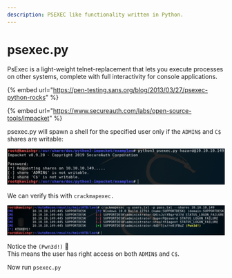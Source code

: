 ```yaml
---
description: PSEXEC like functionality written in Python.
---
```


# psexec.py

PsExec is a light-weight telnet-replacement that lets you execute processes on other systems, complete with full interactivity for console applications.

{% embed url="https://pen-testing.sans.org/blog/2013/03/27/psexec-python-rocks" %}

{% embed url="https://www.secureauth.com/labs/open-source-tools/impacket" %}

psexec.py will spawn a shell for the specified user only if the `ADMIN$` and `C$` shares are writable:

![](.gitbook/assets/notwriteshares.png)

We can verify this with `crackmapexec.`

![](.gitbook/assets/admincshareswrite.png)

 Notice the `(Pwn3d!)` 🥳   
This means the user has right access on both `ADMIN$` and `C$`.

Now run `psexec.py`

